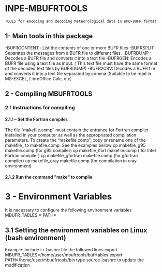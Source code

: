 # INPE-MBUFRTOOLS
    TOOLS for encoding and decoding Meteorological data in WMO-BUFR format

## 1- Main tools in this package
-BUFRCONTENT : List the contents of one or more BUFR files
-BUFRSPLIT : Separates the messages from a BUFR file to different files.
-BUFRDUMP : Decodes a BUFR file and converts it into a text file
-BUFRGEN: Encodes a BUFR file using a text file as input. ( This text file must have the same format of the decoded text files by BUFRDUMP)
-BUFR2CSV: Decodes a BUFR file and converts it into a text file separated by comma (Suitable to be read in MS-EXCEL, LibreOffice Calc, etc)

## 2 - Compiling MBUFRTOOLS

### 2.1 Instructions for compiling
#### 2.1.1 – Set the Fortran compiler.
The file “makefile.comp” must contain the entrance for Fortran compiler installed in your computer as
well as the appropriated compilation parameters.
To create the “makefile.comp”, copy or rename one of the makefile_<compiler> to makefile.comp.
See the examples bellow
    cp makefile_g95 makefile.comp (for g95 compiler)
    cp makefile_ifort makefile.comp ( for Intel Fortran compiler)
    cp makefile_gfortran makefile.comp (for gfortran compiler)
    cp makefile_cray makefile.comp (for compilation in cray environment)

#### 2.1.2 Run the command "make" to compile

# 3 - Environment Variables
It is necessary to configure the following environment variables
    MBUFR_TABLES = <Directory Location of necessary tables in the system>
    PATH=<Directory Location of binary files in the system >

## 3.1 Setting the environment variables on Linux (bash environment)
Example:
Include in .bashrc file the followed lines
    export MBUFR_TABLES=/home/user/mbufrtools/bufrtables
    export PATH=/home/user/mbuufrtools/bin
type source .bashrc to update the modification

